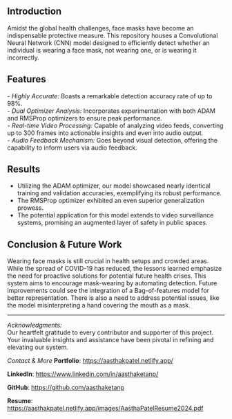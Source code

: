 ## Introduction
Amidst the global health challenges, face masks have become an indispensable protective measure. This repository houses a Convolutional Neural Network (CNN) model designed to efficiently detect whether an individual is wearing a face mask, not wearing one, or is wearing it incorrectly.

## Features
*- Highly Accurate:* Boasts a remarkable detection accuracy rate of up to 98%.  
*- Dual Optimizer Analysis:* Incorporates experimentation with both ADAM and RMSProp optimizers to ensure peak performance.  
*- Real-time Video Processing:* Capable of analyzing video feeds, converting up to 300 frames into actionable insights and even into audio output.  
*- Audio Feedback Mechanism:* Goes beyond visual detection, offering the capability to inform users via audio feedback.

## Results
- Utilizing the ADAM optimizer, our model showcased nearly identical training and validation accuracies, exemplifying its robust performance.  
- The RMSProp optimizer exhibited an even superior generalization prowess.  
- The potential application for this model extends to video surveillance systems, promising an augmented layer of safety in public spaces.

## Conclusion & Future Work
Wearing face masks is still crucial in health setups and crowded areas. While the spread of COVID-19 has reduced, the lessons learned emphasize the need for proactive solutions for potential future health crises. This system aims to encourage mask-wearing by automating detection. Future improvements could see the integration of a Bag-of-features model for better representation. There is also a need to address potential issues, like the model misinterpreting a hand covering the mouth as a mask.

---

*Acknowledgments:*  
Our heartfelt gratitude to every contributor and supporter of this project. Your invaluable insights and assistance have been pivotal in refining and elevating our system.

*Contact & More*
**Portfolio**:  https://aasthakpatel.netlify.app/ 

**LinkedIn**: https://www.linkedin.com/in/aasthaketanp/

**GitHub**: https://github.com/aasthaketanp

**Resume**: https://aasthakpatel.netlify.app/images/AasthaPatelResume2024.pdf
